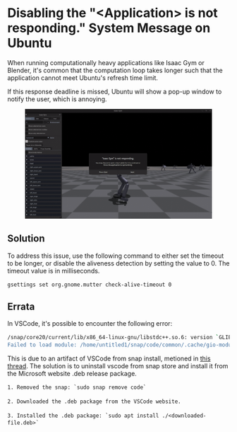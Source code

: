 # Disabling the "\<Application> is not responding." System Message on Ubuntu

When running computationally heavy applications like Isaac Gym or Blender, it's common that the computation loop takes longer such that the application cannot meet Ubuntu's refresh time limit.&#x20;

If this response deadline is missed, Ubuntu will show a pop-up window to notify the user, which is annoying.

<figure><img src="../../.gitbook/assets/image (3) (1) (1) (1) (1) (1).png" alt=""><figcaption></figcaption></figure>

## Solution

To address this issue, use the following command to either set the timeout to be longer, or disable the aliveness detection by setting the value to 0. The timeout value is in milliseconds.

```bash
gsettings set org.gnome.mutter check-alive-timeout 0
```



## Errata

In VSCode, it's possible to encounter the following error:

```bash
/snap/core20/current/lib/x86_64-linux-gnu/libstdc++.so.6: version `GLIBCXX_3.4.29' not found (required by /lib64/libproxy.so.1)
Failed to load module: /home/untitled1/snap/code/common/.cache/gio-modules/libgiolibproxy.so
```



This is due to an artifact of VSCode from snap install, metioned in [this thread](https://github.com/microsoft/vscode/issues/180629). The solution is to uninstall vscode from snap store and install it from the Microsoft website .deb release package.



```
1. Removed the snap: `sudo snap remove code`

2. Downloaded the .deb package from the VSCode website.

3. Installed the .deb package: `sudo apt install ./<downloaded-file.deb>`
```

